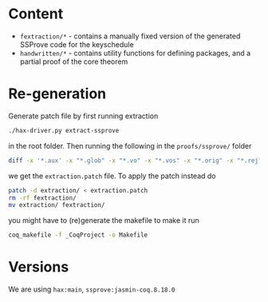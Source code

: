 # Content
- `fextraction/*` - contains a manually fixed version of the generated SSProve code for the keyschedule
- `handwritten/*` - contains utility functions for defining packages, and a partial proof of the core theorem

# Re-generation
Generate patch file by first running extraction
```bash
./hax-driver.py extract-ssprove
```
in the root folder. Then running the following in the `proofs/ssprove/` folder
```bash
diff -x '*.aux' -x "*.glob" -x "*.vo" -x "*.vos" -x "*.orig" -x "*.rej" -ruN extraction/ fextraction/ > extraction.patch
```
we get the `extraction.patch` file. To apply the patch instead do
```bash
patch -d extraction/ < extraction.patch
rm -rf fextraction/
mv extraction/ fextraction/
```
you might have to (re)generate the makefile to make it run
```bash
coq_makefile -f _CoqProject -o Makefile
```

# Versions
We are using `hax:main`, `ssprove:jasmin-coq.8.18.0`
